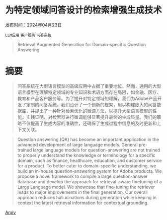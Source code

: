 # 为特定领域问答设计的检索增强生成技术

发布时间：2024年04月23日

`LLM应用` `客户服务` `问答系统`

> Retrieval Augmented Generation for Domain-specific Question Answering

# 摘要

> 问答系统在大型语言模型的高级应用中占据了重要地位。然而，通用的大型语言模型在理解特定领域的专业知识和术语方面存在局限，如金融、医疗、教育和产品客户服务等。为了提升对特定领域的理解，我们为Adobe产品开发了定制的问答系统。我们设计了一个创新的框架，用以构建庞大的问答数据库，并提出了一种针对检索优化的微调方法，以提升大型语言模型的性能。实践证明，对检索器进行微调能够显著提升最终的生成质量。我们的策略不仅提高了生成内容的准确性，还确保了生成过程中信息的及时更新和上下文关联。

> Question answering (QA) has become an important application in the advanced development of large language models. General pre-trained large language models for question-answering are not trained to properly understand the knowledge or terminology for a specific domain, such as finance, healthcare, education, and customer service for a product. To better cater to domain-specific understanding, we build an in-house question-answering system for Adobe products. We propose a novel framework to compile a large question-answer database and develop the approach for retrieval-aware finetuning of a Large Language model. We showcase that fine-tuning the retriever leads to major improvements in the final generation. Our overall approach reduces hallucinations during generation while keeping in context the latest retrieval information for contextual grounding.

[Arxiv](https://arxiv.org/abs/2404.14760)